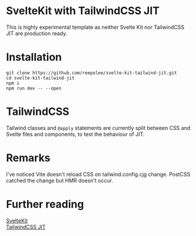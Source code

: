 # SvelteKit with TailwindCSS JIT

This is highly experimental template as neither Svelte Kit nor TailwindCSS JIT are production ready.

# Installation

```
git clone https://github.com/reepolee/svelte-kit-tailwind-jit.git
cd svelte-kit-tailwind-jit
npm i
npm run dev -- --open
```

# TailwindCSS

Tailwind classes and `@apply` statements are currently split between CSS and Svelte files and components, to test the behaviour of JIT.

# Remarks

I've noticed Vite doesn't reload CSS on tailwind.config.cjg change. PostCSS catched the change but HMR doesn't occur.


# Further reading

[SvelteKit](https://github.com/sveltejs/kit)  
[TailwindCSS JIT](https://github.com/tailwindlabs/tailwindcss-jit)

